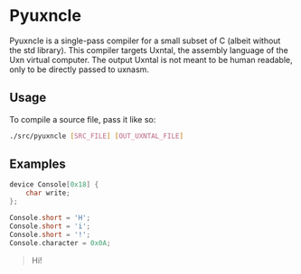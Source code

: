 # Pyuxncle

Pyuxncle is a single-pass compiler for a small subset of C (albeit without the std library). This compiler targets Uxntal, the assembly language of the Uxn virtual computer. The output Uxntal is not meant to be human readable, only to be directly passed to uxnasm.

## Usage

To compile a source file, pass it like so:

```sh
./src/pyuxncle [SRC_FILE] [OUT_UXNTAL_FILE]
```

## Examples


```c
device Console[0x18] {
    char write;
};

Console.short = 'H';
Console.short = 'i';
Console.short = '!';
Console.character = 0x0A;

```
> Hi!